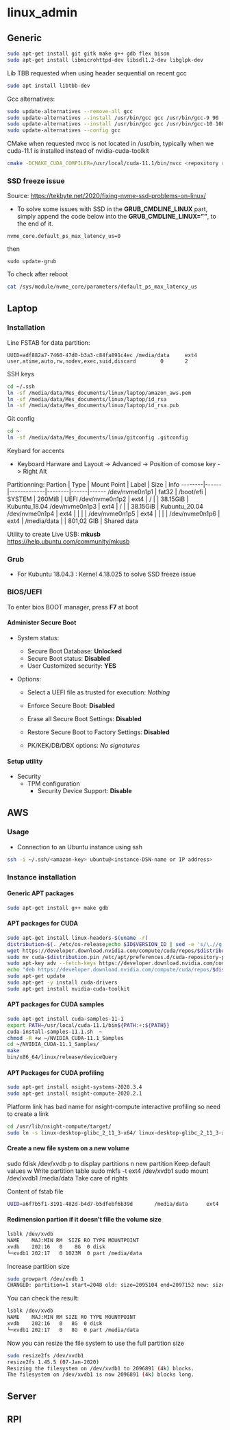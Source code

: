 # linux_admin

## Generic

```bash
sudo apt-get install git gitk make g++ gdb flex bison
sudo apt-get install libmicrohttpd-dev libsdl1.2-dev libglpk-dev
```

Lib TBB requested when using header sequential on recent gcc

```bash
sudo apt install libtbb-dev
```

Gcc alternatives:

```bash
sudo update-alternatives --remove-all gcc
sudo update-alternatives --install /usr/bin/gcc gcc /usr/bin/gcc-9 90 --slave /usr/bin/g++ g++ /usr/bin/g++-9
sudo update-alternatives --install /usr/bin/gcc gcc /usr/bin/gcc-10 100 --slave /usr/bin/g++ g++ /usr/bin/g++-10
sudo update-alternatives --config gcc
```

CMake when requested nvcc is not located in /usr/bin, typically when we cuda-11.1 is installed instead of nvidia-cuda-toolkit

```bash
cmake -DCMAKE_CUDA_COMPILER=/usr/local/cuda-11.1/bin/nvcc <repository root>
```

### SSD freeze issue

Source: https://tekbyte.net/2020/fixing-nvme-ssd-problems-on-linux/

* To solve some issues with SSD in the **GRUB_CMDLINE_LINUX** part, simply append the code below into the **GRUB_CMDLINE_LINUX=””**, to the end of it.
```
nvme_core.default_ps_max_latency_us=0
```
then
```
sudo update-grub
```
To check after reboot
```bash
cat /sys/module/nvme_core/parameters/default_ps_max_latency_us
```


## Laptop

### Installation

Line FSTAB for data partition:
```
UUID=adf882a7-7460-47d0-b3a3-c84fa891c4ec /media/data     ext4    user,atime,auto,rw,nodev,exec,suid,discard        0       2
```

SSH keys
```bash
cd ~/.ssh
ln -sf /media/data/Mes_documents/linux/laptop/amazon_aws.pem
ln -sf /media/data/Mes_documents/linux/laptop/id_rsa
ln -sf /media/data/Mes_documents/linux/laptop/id_rsa.pub
```

Git config
```bash
cd ~
ln -sf /media/data/Mes_documents/linux/gitconfig .gitconfig
```

Keybard for accents
* Keyboard Harware and Layout -> Advanced -> Position of comose key -> Right Alt

Partitionning:
Partion | Type | Mount Point | Label  | Size | Info
--------|------|-------------|--------|------|------
/dev/nvme0n1p1 | fat32 | /boot/efi | SYSTEM | 260MiB | UEFI
/dev/nvme0n1p2 | ext4 | / | | 38.15GiB | Kubuntu_18.04
/dev/nvme0n1p3 | ext4 | / | | 38.15GiB | Kubuntu_20.04
/dev/nvme0n1p4 | ext4 | | | |
/dev/nvme0n1p5 | ext4 | | | |
/dev/nvme0n1p6 | ext4 | /media/data | | 801,02 GIB | Shared data

Utility to create Live USB: **mkusb** https://help.ubuntu.com/community/mkusb

### Grub

* For Kubuntu 18.04.3 : Kernel 4.18.025 to solve SSD freeze issue

### BIOS/UEFI

To enter bios BOOT manager, press **F7** at boot

#### Administer Secure Boot

* System status:
  * Secure Boot Database: **Unlocked**
  * Secure Boot status: **Disabled**
  * User Customized security: **YES**

* Options:
   * Select a UEFI file as trusted for execution: *Nothing*
   * Enforce Secure Boot: **Disabled**
   * Erase all Secure Boot Settings: **Disabled**
   * Restore Secure Boot to Factory Settings: **Disabled**
   
   * PK/KEK/DB/DBX options: *No signatures*

#### Setup utility

* Security
  * TPM configuration
    * Security Device Support: **Disable**

## AWS

### Usage
* Connection to an Ubuntu instance using ssh
```bash
ssh -i ~/.ssh/<amazon-key> ubuntu@<instance-DSN-name or IP address>
```

### Instance installation

#### Generic APT packages

```bash
sudo apt-get install g++ make gdb
```

#### APT packages for CUDA

```bash
sudo apt-get install linux-headers-$(uname -r)
distribution=$(. /etc/os-release;echo $ID$VERSION_ID | sed -e 's/\.//g')
wget https://developer.download.nvidia.com/compute/cuda/repos/$distribution/x86_64/cuda-$distribution.pin
sudo mv cuda-$distribution.pin /etc/apt/preferences.d/cuda-repository-pin-600
sudo apt-key adv --fetch-keys https://developer.download.nvidia.com/compute/cuda/repos/$distribution/x86_64/7fa2af80.pub
echo "deb https://developer.download.nvidia.com/compute/cuda/repos/$distribution/x86_64 /" | sudo tee /etc/apt/sources.list.d/cuda.list
sudo apt-get update
sudo apt-get -y install cuda-drivers
sudo apt-get install nvidia-cuda-toolkit
```

#### APT packages for CUDA samples

```bash
sudo apt-get install cuda-samples-11-1 
export PATH=/usr/local/cuda-11.1/bin${PATH:+:${PATH}}
cuda-install-samples-11.1.sh  ~
chmod -R +w ~/NVIDIA_CUDA-11.1_Samples
cd ~/NVIDIA_CUDA-11.1_Samples/
make
bin/x86_64/linux/release/deviceQuery
```

#### APT Packages for CUDA profiling
```bash
sudo apt-get install nsight-systems-2020.3.4
sudo apt-get install nsight-compute-2020.2.1
```

Platform link has bad name for nsight-compute interactive profiling so need to create a link
```bash
cd /usr/lib/nsight-compute/target/
sudo ln -s linux-desktop-glibc_2_11_3-x64/ linux-desktop-glibc_2_11_3-x86
```

#### Create a new file system on a new volume

sudo fdisk /dev/xvdb 
p to display partitions
n new partition
Keep default values
w Write partition table
sudo mkfs -t ext4 /dev/xvdb1 
sudo mount /dev/xvdb1 /media/data
Take care of rights

Content of fstab file
```bash
UUID=a6f7b5f1-3191-482d-b4d7-b5dfebf6b39d       /media/data      ext4   rw,relatime     0 2
```
#### Redimension partion if it doesn't fille the volume size
```bash
lsblk /dev/xvdb
NAME    MAJ:MIN RM  SIZE RO TYPE MOUNTPOINT
xvdb    202:16   0    8G  0 disk 
└─xvdb1 202:17   0 1023M  0 part /media/data
```

Increase partition size
```bash
sudo growpart /dev/xvdb 1
CHANGED: partition=1 start=2048 old: size=2095104 end=2097152 new: size=16775135 end=16777183
```

You can check the result:
```bash
lsblk /dev/xvdb
NAME    MAJ:MIN RM SIZE RO TYPE MOUNTPOINT
xvdb    202:16   0   8G  0 disk 
└─xvdb1 202:17   0   8G  0 part /media/data
```

Now you can resize the file system to use the full partition size
```bash
sudo resize2fs /dev/xvdb1 
resize2fs 1.45.5 (07-Jan-2020)
Resizing the filesystem on /dev/xvdb1 to 2096891 (4k) blocks.
The filesystem on /dev/xvdb1 is now 2096891 (4k) blocks long.
```

## Server

## RPI

